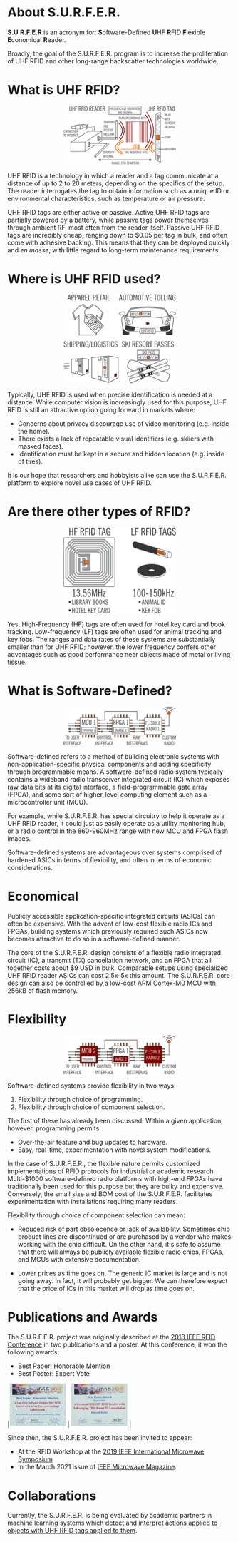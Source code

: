 # About S.U.R.F.E.R.

<b>S.U.R.F.E.R</b> is an acronym for: 
<b>S</b>oftware-Defined <b>U</b>HF <b>R</b>FID 
<b>F</b>lexible <b>E</b>conomical <b>R</b>eader.

Broadly, the goal of the S.U.R.F.E.R. program is to increase the 
proliferation of UHF RFID and other long-range backscatter technologies 
worldwide.

# What is UHF RFID?

<center><img src="https://github.com/surfer-rfid/surfer-rfid.github.io/blob/main/RFIDConcept011921.png" width="50%"></center>

UHF RFID is a technology in which a reader and a tag communicate at a 
distance of up to 2 to 20 meters, depending on the specifics of the setup.
The reader interrogates the tag to obtain information such as a unique ID
or environmental characteristics, such as temperature or air pressure.

UHF RFID tags are either active or passive. Active UHF RFID tags are partially
powered by a battery, while passive tags power themselves through ambient RF,
most often from the reader itself. Passive UHF RFID tags are incredibly 
cheap, ranging down to $0.05 per tag in bulk, and often come with adhesive backing. 
This means that they can be deployed quickly and <i>en masse</i>, with little regard
to long-term maintenance requirements.

# Where is UHF RFID used?

<center><img src="https://github.com/surfer-rfid/surfer-rfid.github.io/blob/main/UHF_RFID_Uses_011921.png" width="50%"></center>

Typically, UHF RFID is used when precise identification is needed at a distance.
While computer vision is increasingly used for this purpose, UHF RFID is still 
an attractive option going forward in markets where:

- Concerns about privacy discourage use of video monitoring (e.g. inside the home).
- There exists a lack of repeatable visual identifiers (e.g. skiiers with masked faces).
- Identification must be kept in a secure and hidden location (e.g. inside of tires).

It is our hope that researchers and hobbyists alike can use the S.U.R.F.E.R. platform
to explore novel use cases of UHF RFID.

# Are there other types of RFID?

<center><img src="https://github.com/surfer-rfid/surfer-rfid.github.io/blob/main/LF_RFID_Tag_011921.png" width="50%"></center>

Yes, High-Frequency (HF) tags are often used for hotel key card and book tracking.
Low-frequency (LF) tags are often used for animal tracking and key fobs.
The ranges and data rates of these systems are substantially smaller than for UHF RFID; 
however, the lower frequency confers other advantages such as good performance near objects
made of metal or living tissue.

# What is Software-Defined?

<center><img src="https://github.com/surfer-rfid/surfer-rfid.github.io/blob/main/SDR_Concept_Cartoon_011821.png" width="50%"></center>

Software-defined refers to a method of building electronic systems with 
non-application-specific physical components and adding specificity through 
programmable means. A software-defined radio system typically contains a 
wideband radio transceiver integrated circuit (IC) which exposes raw data bits at its
digital interface, a field-programmable gate array (FPGA), and some sort of
higher-level computing element such as a microcontroller unit (MCU).

For example, while S.U.R.F.E.R. has special circuitry to help it operate 
as a UHF RFID reader, it could just as easily operate as a utility monitoring 
hub, or a radio control in the 860-960MHz range with new MCU and FPGA flash images.

Software-defined systems are advantageous over systems comprised of hardened
ASICs in terms of flexibility, and often in terms of economic considerations.

# Economical

Publicly accessible application-specific integrated circuits (ASICs) can often be expensive.
With the advent of low-cost flexible radio ICs and FPGAs, building systems which previously
required such ASICs now becomes attractive to do so in a software-defined manner.

The core of the S.U.R.F.E.R. design consists of a flexible radio integrated
circuit (IC), a transmit (TX) cancellation network, and an FPGA that all together costs 
about $9 USD in bulk. Comparable setups using specialized UHF RFID reader ASICs can 
cost 2.5x-5x this amount. The S.U.R.F.E.R. core design can also be controlled by a low-cost
ARM Cortex-M0 MCU with 256kB of flash memory.

# Flexibility

<center><img src="https://github.com/surfer-rfid/surfer-rfid.github.io/blob/main/SDR_Change_Cartoon_011821.png" width="50%"></center>

Software-defined systems provide flexibility in two ways:

1. Flexibility through choice of programming.
2. Flexibility through choice of component selection.

The first of these has already been discussed. 
Within a given application, however, programming permits:

- Over-the-air feature and bug updates to hardware.
- Easy, real-time, experimentation with novel system modifications.

In the case of S.U.R.F.E.R., the flexible nature permits customized implementations
of RFID protocols for industrial or academic research. Multi-$1000 software-defined
radio platforms with high-end FPGAs have traditionally been used for this purpose
but they are bulky and expensive. Conversely, the small size and BOM cost of the 
S.U.R.F.E.R. facilitates experimentation with installations requiring many readers.

Flexibility through choice of component selection can mean:

- Reduced risk of part obsolecence or lack of availability.
Sometimes chip product lines are discontinued or are purchased by a vendor
who makes working with the chip difficult. On the other hand, it's safe
to assume that there will always be publicly available flexible radio chips, FPGAs,
and MCUs with extensive documentation.

- Lower prices as time goes on.
The generic IC market is large and is not going away. In fact, it will probably get bigger.
We can therefore expect that the price of ICs in this market will drop as time goes on.

# Publications and Awards

The S.U.R.F.E.R. project was originally described at the [2018 IEEE RFID Conference](https://2018.ieee-rfid.org/) in two
publications and a poster. At this conference, it won the following awards:

- Best Paper: Honorable Mention
- Best Poster: Expert Vote

|<img src="https://github.com/surfer-rfid/surfer-rfid.github.io/blob/main/BestPaperHonMention_Resized.png" width="25%"> | <img src="https://github.com/surfer-rfid/surfer-rfid.github.io/blob/main/BestPoster_Resized.png" width="25%"> |

Since then, the S.U.R.F.E.R. project has been invited to appear:

- At the RFID Workshop at the [2019 IEEE International Microwave Symposium](https://2019.ims-ieee.org/)
- In the March 2021 issue of [IEEE Microwave Magazine](https://ieeexplore.ieee.org/xpl/RecentIssue.jsp?punumber=6668).

# Collaborations

Currently, the S.U.R.F.E.R. is being evaluated by academic partners in
machine learning systems [which detect and interpret actions applied to 
objects with UHF RFID tags applied to them](https://www.youtube.com/watch?v=Ii06qwOgaEI ).







